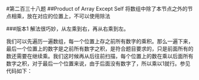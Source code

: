 #第二百三十八题
##Product of Array Except Self
将数组中除了本节点之外的节点相乘，放在对应的位置上，不可以使用除法

###版本1
解法很巧妙，从左乘到右，再从右乘到左。

我们可以先遍历一遍数组，每一个位置上存之前所有数字的乘积。那么一遍下来，最后一个位置上的数字是之前所有数字之积，是符合题目要求的，只是前面所有的数还需要在继续乘。我们这时候再从后往前扫描，每个位置上的数在乘以后面所有数字之积，对于最后一个位置来说，由于后面没有数字了，所以乘以1就行。参见代码如下：